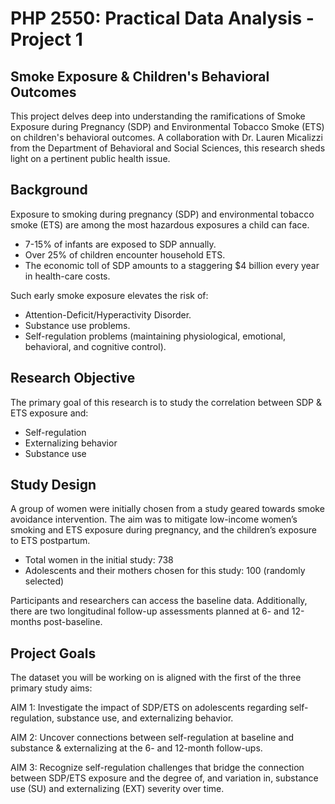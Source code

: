 # PHP 2550: Practical Data Analysis - Project 1

## Smoke Exposure & Children's Behavioral Outcomes
This project delves deep into understanding the ramifications of Smoke Exposure during Pregnancy (SDP) and Environmental Tobacco Smoke (ETS) on children's behavioral outcomes. A collaboration with Dr. Lauren Micalizzi from the Department of Behavioral and Social Sciences, this research sheds light on a pertinent public health issue.

## Background
Exposure to smoking during pregnancy (SDP) and environmental tobacco smoke (ETS) are among the most hazardous exposures a child can face.

- 7-15% of infants are exposed to SDP annually.
- Over 25% of children encounter household ETS.
- The economic toll of SDP amounts to a staggering $4 billion every year in health-care costs.

Such early smoke exposure elevates the risk of:

- Attention-Deficit/Hyperactivity Disorder.
- Substance use problems.
- Self-regulation problems (maintaining physiological, emotional, behavioral, and cognitive control).

## Research Objective
The primary goal of this research is to study the correlation between SDP & ETS exposure and:

- Self-regulation
- Externalizing behavior
- Substance use

## Study Design
A group of women were initially chosen from a study geared towards smoke avoidance intervention. The aim was to mitigate low-income women’s smoking and ETS exposure during pregnancy, and the children’s exposure to ETS postpartum.

- Total women in the initial study: 738
- Adolescents and their mothers chosen for this study: 100 (randomly selected)

Participants and researchers can access the baseline data. Additionally, there are two longitudinal follow-up assessments planned at 6- and 12-months post-baseline.

## Project Goals
The dataset you will be working on is aligned with the first of the three primary study aims:

AIM 1: Investigate the impact of SDP/ETS on adolescents regarding self-regulation, substance use, and externalizing behavior.

AIM 2: Uncover connections between self-regulation at baseline and substance & externalizing at the 6- and 12-month follow-ups.

AIM 3: Recognize self-regulation challenges that bridge the connection between SDP/ETS exposure and the degree of, and variation in, substance use (SU) and externalizing (EXT) severity over time.
